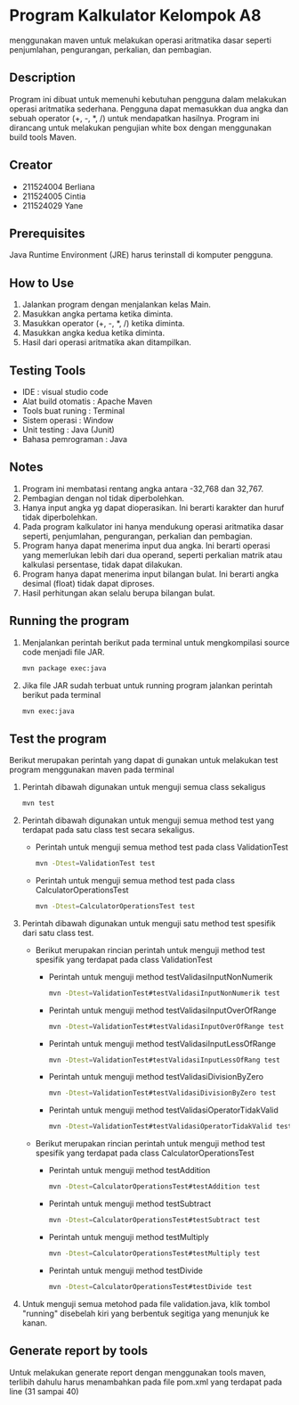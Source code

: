 # Program Kalkulator Kelompok A8

menggunakan maven untuk melakukan operasi aritmatika dasar seperti penjumlahan, pengurangan, perkalian, dan pembagian.



## Description

Program ini dibuat untuk memenuhi kebutuhan pengguna dalam melakukan operasi aritmatika sederhana. Pengguna dapat memasukkan dua angka dan sebuah operator (+, -, *, /) untuk mendapatkan hasilnya. Program ini dirancang untuk melakukan pengujian white box dengan menggunakan build tools Maven.



## Creator

- 211524004 Berliana
- 211524005 Cintia
- 211524029 Yane



## Prerequisites

Java Runtime Environment (JRE) harus terinstall di komputer pengguna.



## How to Use

1. Jalankan program dengan menjalankan kelas Main.
2. Masukkan angka pertama ketika diminta.
3. Masukkan operator (+, -, *, /) ketika diminta.
4. Masukkan angka kedua ketika diminta.
5. Hasil dari operasi aritmatika akan ditampilkan.



## Testing Tools

- IDE : visual studio code
- Alat build otomatis : Apache Maven
- Tools buat runing : Terminal
- Sistem operasi : Window
- Unit testing : Java (Junit)
- Bahasa pemrograman : Java



## Notes

1. Program ini membatasi rentang angka antara -32,768 dan 32,767.
2. Pembagian dengan nol tidak diperbolehkan.
3. Hanya input angka yg dapat dioperasikan. Ini berarti karakter dan huruf tidak diperbolehkan.
4. Pada program kalkulator ini hanya mendukung operasi aritmatika dasar seperti, penjumlahan, pengurangan, perkalian dan pembagian.
5. Program hanya dapat menerima input dua angka. Ini berarti operasi yang memerlukan lebih dari dua operand, seperti perkalian matrik atau kalkulasi persentase, tidak dapat     dilakukan.
6. Program hanya dapat menerima input bilangan bulat. Ini berarti angka desimal (float) tidak dapat diproses.
7. Hasil perhitungan akan selalu berupa bilangan bulat.



## Running the program
1. Menjalankan perintah berikut pada terminal untuk mengkompilasi source code menjadi file JAR.
   
   ```sh
   mvn package exec:java
   ```
   
2. Jika file JAR sudah terbuat untuk running program jalankan perintah berikut pada terminal
   
   ```sh
   mvn exec:java
   ```


## Test the program

Berikut merupakan perintah yang dapat di gunakan untuk melakukan test program menggunakan maven pada terminal
1. Perintah dibawah digunakan untuk menguji semua class sekaligus
   
   ```sh
   mvn test
   ```
   
2. Perintah dibawah digunakan untuk menguji semua method test yang terdapat pada satu class test secara sekaligus.
   
   - Perintah untuk menguji semua method test pada class ValidationTest

     ```sh
     mvn -Dtest=ValidationTest test
     ```
     
   - Perintah untuk menguji semua method test pada class CalculatorOperationsTest

     ```sh
     mvn -Dtest=CalculatorOperationsTest test
     ```

3. Perintah dibawah digunakan untuk menguji satu method test spesifik dari satu class test.
   
   - Berikut merupakan rincian perintah untuk menguji method test spesifik yang terdapat pada class ValidationTest
     
     - Perintah untuk menguji method testValidasiInputNonNumerik

       ```sh
       mvn -Dtest=ValidationTest#testValidasiInputNonNumerik test
       ```
       
     - Perintah untuk menguji method testValidasiInputOverOfRange
       
       ```sh
       mvn -Dtest=ValidationTest#testValidasiInputOverOfRange test
       ```
       
     - Perintah untuk menguji method testValidasiInputLessOfRange
       
       ```sh
       mvn -Dtest=ValidationTest#testValidasiInputLessOfRang test
       ```
       
     - Perintah untuk menguji method testValidasiDivisionByZero
       
       ```sh
       mvn -Dtest=ValidationTest#testValidasiDivisionByZero test
       ```
       
     - Perintah untuk menguji method testValidasiOperatorTidakValid
       
       ```sh
       mvn -Dtest=ValidationTest#testValidasiOperatorTidakValid test
       ```
       
       
   -  Berikut merupakan rincian perintah untuk menguji method test spesifik yang terdapat pada class CalculatorOperationsTest
      - Perintah untuk menguji method testAddition

        ```sh
        mvn -Dtest=CalculatorOperationsTest#testAddition test
        ```
        
      - Perintah untuk menguji method testSubtract
  
        ```sh
        mvn -Dtest=CalculatorOperationsTest#testSubtract test
        ```
        
      - Perintah untuk menguji method testMultiply
          
        ```sh
        mvn -Dtest=CalculatorOperationsTest#testMultiply test
        ```
        
      - Perintah untuk menguji method testDivide
          
        ```sh
        mvn -Dtest=CalculatorOperationsTest#testDivide test
        ```

3. Untuk menguji semua metohod pada file validation.java, klik tombol "running" disebelah kiri yang berbentuk segitiga yang       menunjuk ke kanan.


## Generate report by tools
Untuk melakukan generate report dengan menggunakan tools maven, terlibih dahulu harus menambahkan <reporting> pada file pom.xml yang terdapat pada line (31 sampai 40)
